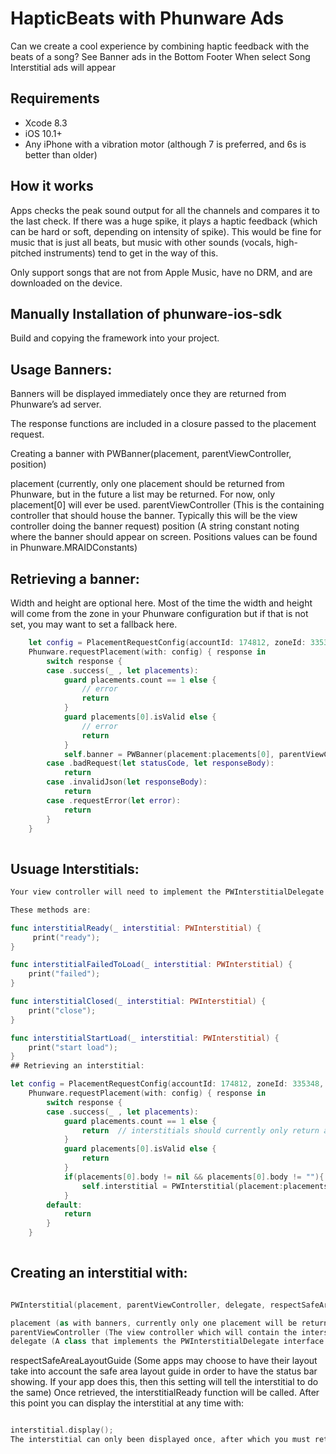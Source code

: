 #  HapticBeats with Phunware Ads

Can we create a cool experience by combining haptic feedback with the beats of a song?
See Banner ads in the Bottom Footer
When select Song Interstitial ads will appear

## Requirements

- Xcode 8.3
- iOS 10.1+
- Any iPhone with a vibration motor (although 7 is preferred, and 6s is better than older)

## How it works

Apps checks the peak sound output for all the channels and compares it to the last check. If there was a huge spike, it plays a haptic feedback (which can be hard or soft, depending on intensity of spike). This would be fine for music that is just all beats, but music with other sounds (vocals, high-pitched instruments) tend to get in the way of this.

Only support songs that are not from Apple Music, have no DRM, and are downloaded on the device. 


## Manually Installation of phunware-ios-sdk 
Build and copying the framework into your project.

## Usage Banners: 
Banners will be displayed immediately once they are returned from Phunware’s ad server.

The response functions are included in a closure passed to the placement request.

Creating a banner with PWBanner(placement, parentViewController, position)

placement (currently, only one placement should be returned from Phunware, but in the future a list may be returned. For now, only placement[0] will ever be used.
parentViewController (This is the containing controller that should house the banner. Typically this will be the view controller doing the banner request)
position (A string constant noting where the banner should appear on screen. Positions values can be found in Phunware.MRAIDConstants)
## Retrieving a banner:

Width and height are optional here. Most of the time the width and height will come from the zone in your Phunware configuration but if that is not set, you may want to set a fallback here.

```swift
    let config = PlacementRequestConfig(accountId: 174812, zoneId: 335387, width:320, height:50, customExtras:nil)
    Phunware.requestPlacement(with: config) { response in
        switch response {
        case .success(_ , let placements):
            guard placements.count == 1 else {
                // error
                return
            }
            guard placements[0].isValid else {
                // error
                return
            }
            self.banner = PWBanner(placement:placements[0], parentViewController:self, position:Positions.BOTTOM_CENTER)
        case .badRequest(let statusCode, let responseBody):
            return
        case .invalidJson(let responseBody):
            return
        case .requestError(let error):
            return
        }
    }
    
```
## Usuage Interstitials:
```swift
Your view controller will need to implement the PWInterstitialDelegate interface to retrieve event information.

These methods are:

func interstitialReady(_ interstitial: PWInterstitial) {
     print("ready");
}

func interstitialFailedToLoad(_ interstitial: PWInterstitial) {
    print("failed");
}

func interstitialClosed(_ interstitial: PWInterstitial) {
    print("close");
}

func interstitialStartLoad(_ interstitial: PWInterstitial) {
    print("start load");
}
## Retrieving an interstitial:

let config = PlacementRequestConfig(accountId: 174812, zoneId: 335348, width:nil, height:nil, customExtras:nil)
    Phunware.requestPlacement(with: config) { response in
        switch response {
        case .success(_ , let placements):
            guard placements.count == 1 else {
                return  // interstitials should currently only return a single ad
            }
            guard placements[0].isValid else {
                return
            }
            if(placements[0].body != nil && placements[0].body != ""){
                self.interstitial = PWInterstitial(placement:placements[0], parentViewController:self, delegate:self, respectSafeAreaLayoutGuide:true)
            }
        default:
            return
        }
    }
    
```
## Creating an interstitial with:

```swift

PWInterstitial(placement, parentViewController, delegate, respectSafeAreaLayoutGuide)

placement (as with banners, currently only one placement will be returned from Phunware)
parentViewController (The view controller which will contain the interstitial, typically the same controller that retrieves the interstitial placement)
delegate (A class that implements the PWInterstitialDelegate interface. Typically the view controller which retrieves the interstitial)

```
respectSafeAreaLayoutGuide (Some apps may choose to have their layout take into account the safe area layout guide in order to have the status bar showing. If your app does this, then this setting will tell the interstitial to do the same)
Once retrieved, the interstitialReady function will be called. After this point you can display the interstitial at any time with:

```swift

interstitial.display();
The interstitial can only been displayed once, after which you must retrieve another one.

```

